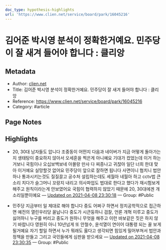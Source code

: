 ```yaml
---
doc_type: hypothesis-highlights
url: 'https://www.clien.net/service/board/park/16045216'
---
```


# 김어준 박시영 분석이 정확한거예요. 민주당이 잘 새겨 들어야 합니다 : 클리앙

## Metadata
- Author: [clien.net]()
- Title: 김어준 박시영 분석이 정확한거예요. 민주당이 잘 새겨 들어야 합니다 : 클리앙
- Reference: https://www.clien.net/service/board/park/16045216
- Category: #article

## Page Notes
## Highlights
- 20, 30대 남자들도 압니다 조중동이 어떤지 다음과 네이버가 지금 어떻게 돌아가는지 생태탕이 중요하지 않아서 오세훈을 찍은게 아니예요 기대가 컸었는데 이거 하는거보니 국힘이나 오십보백보네 아몰랑 만사 다 찌증나고 귀찮아 일단 너희 한대 맞아 이거예요 실망할것 없어요 민주당이 앞으로 잘하면 됩니다 사면이니 협치니 법안 하나 통과시키는것도 질질끌고 공수처 설립하는데도 세월아 네월아 하고 cctv법 큰소리 치다가 슬그머니 꼬랑지 내리고 의사파업도 법대로 한다고 했다가 재시험보게 해주고 원칙이라는게 안보였어요 국힘이 협력하지 않았기 때문에 20, 30대에겐 개소리일뿐이예요 — [Updated on 2021-04-08 23:30:18](https://hyp.is/8P6lqph2EeuDGIfb6rL0Nw/www.clien.net/service/board/park/16045216) — Group: #Public

- 민주당 지금부터 일 제대로 해야 합니다 중도 어쩌구 하면서 정치공학적으로 접근하면 예전의 열린우리당 꼴납니다 중도가 시큰둥하니 검찰, 언론 개혁 미루고 중도가 싫어하니 누구를 버리고 중도가 원하니 무엇을 해주고 이런 바보같은 짓은 하지 않기 바랍니다 영원히 아니 10년넘게 또 안철수, 윤석열이 연이어 대통령 되는 꼴 보게 될거예요 자기 할일 하면서 누가 뭐래도 옳다고 생각되면 힘있게 밀어부쳐서 법안과 정책을 만들고 그리고 국민들에게 심판을 받으세요 — [Updated on 2021-04-08 23:30:35](https://hyp.is/-yiP-ph2Eeu7jKuH33CgJw/www.clien.net/service/board/park/16045216) — Group: #Public



